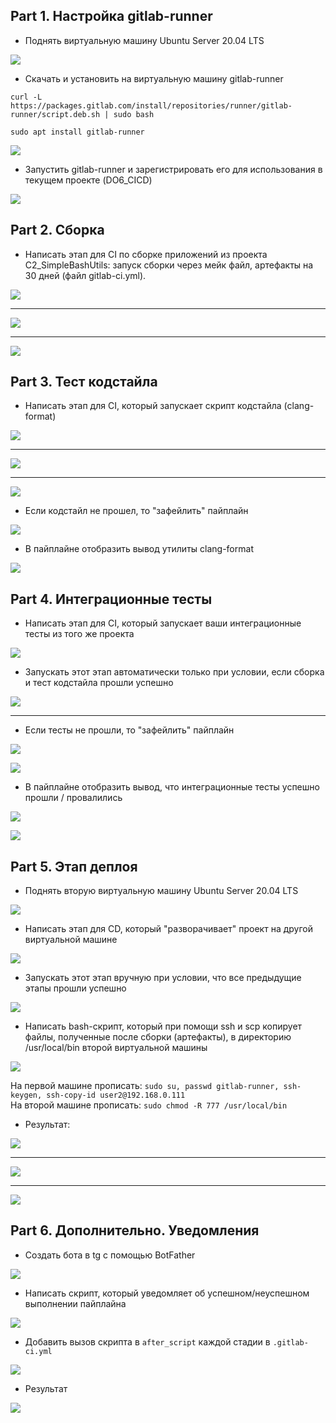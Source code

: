 ## Part 1. Настройка gitlab-runner

- Поднять виртуальную машину Ubuntu Server 20.04 LTS

![](imgs/part-1_1.1.png) 

- Скачать и установить на виртуальную машину gitlab-runner

``curl -L https://packages.gitlab.com/install/repositories/runner/gitlab-runner/script.deb.sh | sudo bash``

``sudo apt install gitlab-runner``

![](imgs/part-1_2.1.png) 

- Запустить gitlab-runner и зарегистрировать его для использования в текущем проекте (DO6_CICD)

![](imgs/part-1_3.1.png) 


## Part 2. Сборка

- Написать этап для CI по сборке приложений из проекта C2_SimpleBashUtils: запуск сборки через мейк файл, артефакты на 30 дней (файл gitlab-ci.yml).

![](imgs/part-2_1.1.png) 

---

![](imgs/part-2_2.1.png) 

---

![](imgs/part-2_2.2.png) 


## Part 3. Тест кодстайла

- Написать этап для CI, который запускает скрипт кодстайла (clang-format)

![](imgs/part-3_1.1.png)

---

![](imgs/part-3_1.2.png)

---

![](imgs/part-3_1.3.png) 

- Если кодстайл не прошел, то "зафейлить" пайплайн

![](imgs/part-3_2.1.png) 

- В пайплайне отобразить вывод утилиты clang-format

![](imgs/part-3_3.1.png) 


## Part 4. Интеграционные тесты

- Написать этап для CI, который запускает ваши интеграционные тесты из того же проекта

![](imgs/part-4_1.1.png) 

- Запускать этот этап автоматически только при условии, если сборка и тест кодстайла прошли успешно

![](imgs/part-4_2.1.png) 

---

- Если тесты не прошли, то "зафейлить" пайплайн

![](imgs/part-4_3.1.png)

![](imgs/part-4_3.2.png) 

- В пайплайне отобразить вывод, что интеграционные тесты успешно прошли / провалились

![](imgs/part-4_4.1.png) 

![](imgs/part-4_4.2.png) 


## Part 5. Этап деплоя 

- Поднять вторую виртуальную машину Ubuntu Server 20.04 LTS

![](imgs/part-5_1.1.png) 

- Написать этап для CD, который "разворачивает" проект на другой виртуальной машине

![](imgs/part-5_2.1.png) 

- Запускать этот этап вручную при условии, что все предыдущие этапы прошли успешно

![](imgs/part-5_3.1.png) 

- Написать bash-скрипт, который при помощи ssh и scp копирует файлы, полученные после сборки (артефакты), в директорию /usr/local/bin второй виртуальной машины

![](imgs/part-5_4.1.png) 

На первой машине прописать: ``sudo su, passwd gitlab-runner, ssh-keygen, ssh-copy-id user2@192.168.0.111`` \
На второй машине прописать: ``sudo chmod -R 777 /usr/local/bin``

- Результат:

![](imgs/part-5_5.1.png)

---

![](imgs/part-5_5.2.png)

--- 

![](imgs/part-5_5.3.png)


## Part 6. Дополнительно. Уведомления

- Создать бота в tg с помощью BotFather

![](imgs/part-6_1.1.png)

- Написать скрипт, который уведомляет об успешном/неуспешном выполнении пайплайна

![](imgs/part-6_2.1.png)

- Добавить вызов скрипта в ``after_script`` каждой стадии в ``.gitlab-ci.yml``

![](imgs/part-6_3.1.png)

- Результат

![](imgs/part-6_4.1.png)
